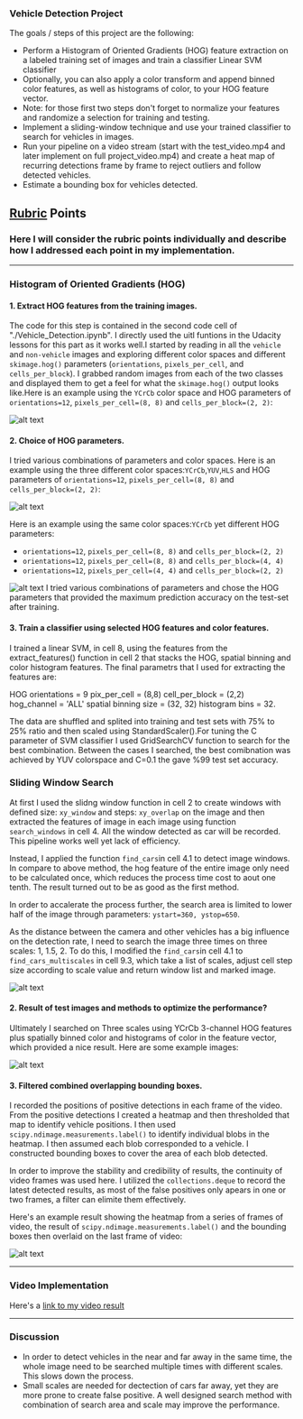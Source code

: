 
### Vehicle Detection Project

The goals / steps of this project are the following:

* Perform a Histogram of Oriented Gradients (HOG) feature extraction on a labeled training set of images and train a classifier Linear SVM classifier
* Optionally, you can also apply a color transform and append binned color features, as well as histograms of color, to your HOG feature vector. 
* Note: for those first two steps don't forget to normalize your features and randomize a selection for training and testing.
* Implement a sliding-window technique and use your trained classifier to search for vehicles in images.
* Run your pipeline on a video stream (start with the test_video.mp4 and later implement on full project_video.mp4) and create a heat map of recurring detections frame by frame to reject outliers and follow detected vehicles.
* Estimate a bounding box for vehicles detected.

[//]: # (Image References)
[image1]: ./output_images/hog.png
[image2]: ./output_images/hog2.png
[image3]: ./output_images/hog3.png
[image4]: ./output_images/detecttest.png
[image5]: ./output_images/detecttest_1.png
[image6]: ./output_images/heatmap.png


## [Rubric](https://review.udacity.com/#!/rubrics/513/view) Points
### Here I will consider the rubric points individually and describe how I addressed each point in my implementation.  

---

### Histogram of Oriented Gradients (HOG)

#### 1. Extract HOG features from the training images.

The code for this step is contained in the second code cell of "./Vehicle_Detection.ipynb". I directly used the uitl funtions in the Udacity lessons for this part as it works well.I started by reading in all the `vehicle` and `non-vehicle` images and exploring different color spaces and different `skimage.hog()` parameters (`orientations`, `pixels_per_cell`, and `cells_per_block`).  I grabbed random images from each of the two classes and displayed them to get a feel for what the `skimage.hog()` output looks like.Here is an example using the `YCrCb` color space and HOG parameters of `orientations=12`, `pixels_per_cell=(8, 8)` and `cells_per_block=(2, 2)`:

![alt text][image1]

#### 2. Choice of HOG parameters.

I tried various combinations of parameters and color spaces. Here is an example using the three different color spaces:`YCrCb`,`YUV`,`HLS` and HOG parameters of `orientations=12`, `pixels_per_cell=(8, 8)` and `cells_per_block=(2, 2)`:

![alt text][image2]

Here is an example using the same color spaces:`YCrCb` yet different HOG parameters:

* `orientations=12`, `pixels_per_cell=(8, 8)` and `cells_per_block=(2, 2)`
* `orientations=12`, `pixels_per_cell=(8, 8)` and `cells_per_block=(4, 4)`
* `orientations=12`, `pixels_per_cell=(4, 4)` and `cells_per_block=(2, 2)`

![alt text][image3]
I tried various combinations of parameters and chose the HOG parameters that provided the maximum prediction accuracy on the test-set after training.

#### 3. Train a classifier using selected HOG features and color features.

I trained a linear SVM, in cell 8, using the features from the extract_features() function in cell 2 that stacks the HOG, spatial binning and color histogram features. The final parametrs that I used for extracting the features are: 

HOG orientations = 9 pix_per_cell = (8,8) cell_per_block = (2,2) hog_channel = 'ALL' spatial binning size = (32, 32) histogram bins = 32. 

The data are shuffled and splited into training and test sets with 75% to 25% ratio and then scaled using StandardScaler().For tuning the C parameter of SVM classifier I used GridSearchCV function to search for the best combination. Between the cases I searched, the best comibnation was achieved by YUV colorspace and C=0.1 the gave %99 test set accuracy.

### Sliding Window Search
At first I used the slidng window function in cell 2 to create windows with defined size: `xy_window` and steps: `xy_overlap` on the image and then extracted the features of image in each image using function `search_windows` in cell 4. All the window detected as car will be recorded. This pipeline works well yet lack of efficiency.

Instead, I applied the function `find_cars`in cell 4.1 to detect image windows. In compare to above method, the hog feature of the entire image only need to be calculated once, which reduces the process time cost to aout one tenth. The result turned out to be as good as the first method.

In order to accalerate the process further, the search area is limited to lower half of the image through parameters: `ystart=360, ystop=650`. 

As the distance between the camera and other vehicles has a big influence on the detection rate, I need to search the image three times on three scales: 1, 1.5, 2. To do this, I modified the `find_cars`in cell 4.1 to `find_cars_multiscales` in cell 9.3, which take a list of scales, adjust cell step size according to scale value and return window list and marked image.

![alt text][image5]

#### 2. Result of test images and methods to optimize the performance?

Ultimately I searched on Three scales using YCrCb 3-channel HOG features plus spatially binned color and histograms of color in the feature vector, which provided a nice result.  Here are some example images:

![alt text][image4]

#### 3. Filtered combined overlapping bounding boxes.

I recorded the positions of positive detections in each frame of the video.  From the positive detections I created a heatmap and then thresholded that map to identify vehicle positions.  I then used `scipy.ndimage.measurements.label()` to identify individual blobs in the heatmap.  I then assumed each blob corresponded to a vehicle.  I constructed bounding boxes to cover the area of each blob detected.  

In order to improve the stability and credibility of results, the continuity of video frames was used here. I utilized the `collections.deque` to record the latest detected results, as most of the false positives only apears in one or two frames, a filter can elimite them effectively.

Here's an example result showing the heatmap from a series of frames of video, the result of `scipy.ndimage.measurements.label()` and the bounding boxes then overlaid on the last frame of video:

![alt text][image6]

---

### Video Implementation

Here's a [link to my video result](https://www.youtube.com/watch?v=CgaxwGiZOko&feature=youtu.be)

---

### Discussion

* In order to detect vehicles in the near and far away in the same time, the whole image need to be searched multiple times with different scales. This slows down the process.
* Small scales are needed for dectection of cars far away, yet they are more prone to create false positive. A well designed search method with combination of search area and scale may improve the performance.


